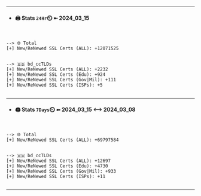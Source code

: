 

---
- #### 🖨️ **Stats** `24Hr`⏲️ ➼ 2024_03_15
```console


--> 🌐 Total
[+] New/ReNewed SSL Certs (ALL): +12071525


--> 🇧🇩 bd_ccTLDs
[+] New/ReNewed SSL Certs (ALL): +2232
[+] New/ReNewed SSL Certs (Edu): +924
[+] New/ReNewed SSL Certs (Gov|Mil): +111
[+] New/ReNewed SSL Certs (ISPs): +5


```

---
- #### 🖨️ **Stats** `7Days`⏲️ ➼ 2024_03_15 <--> 2024_03_08
```console


--> 🌐 Total
[+] New/ReNewed SSL Certs (ALL): +69797584


--> 🇧🇩 bd_ccTLDs
[+] New/ReNewed SSL Certs (ALL): +12697
[+] New/ReNewed SSL Certs (Edu): +4730
[+] New/ReNewed SSL Certs (Gov|Mil): +933
[+] New/ReNewed SSL Certs (ISPs): +11


```

---

